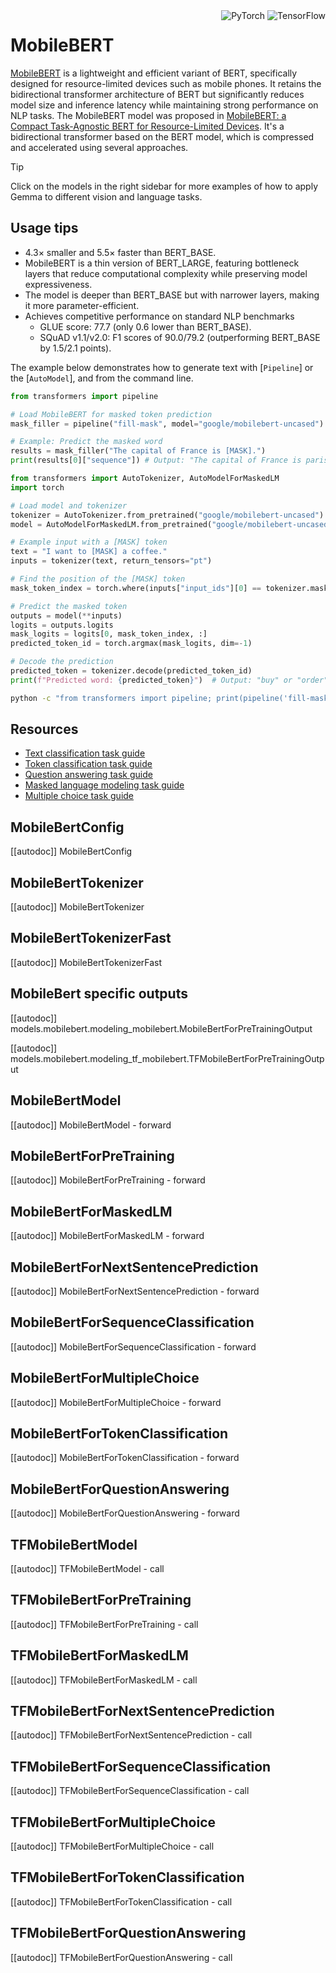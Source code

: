 <!--Copyright 2020 The HuggingFace Team. All rights reserved.

Licensed under the Apache License, Version 2.0 (the "License"); you may not use this file except in compliance with
the License. You may obtain a copy of the License at

http://www.apache.org/licenses/LICENSE-2.0

Unless required by applicable law or agreed to in writing, software distributed under the License is distributed on
an "AS IS" BASIS, WITHOUT WARRANTIES OR CONDITIONS OF ANY KIND, either express or implied. See the License for the
specific language governing permissions and limitations under the License.

⚠️ Note that this file is in Markdown but contain specific syntax for our doc-builder (similar to MDX) that may not be
rendered properly in your Markdown viewer.

-->


<div style="float: right;">
    <div class="flex flex-wrap space-x-1">
        <img alt="PyTorch" src="https://img.shields.io/badge/PyTorch-DE3412?style=flat&logo=pytorch&logoColor=white">
        <img alt="TensorFlow" src="https://img.shields.io/badge/TensorFlow-FF6F00?style=flat&logo=tensorflow&logoColor=white">
    </div>
</div>

# MobileBERT

[MobileBERT](https://github.com/google-research/google-research/tree/master/mobilebert) is a lightweight and efficient variant of BERT, specifically designed for resource-limited devices such as mobile phones. It retains the bidirectional transformer architecture of BERT but significantly reduces model size and inference latency while maintaining strong performance on NLP tasks.
The MobileBERT model was proposed in [MobileBERT: a Compact Task-Agnostic BERT for Resource-Limited Devices](https://arxiv.org/abs/2004.02984). It's a bidirectional transformer based on the BERT model, which is compressed and accelerated using several
approaches.

> [!TIP]
> Click on the  models in the right sidebar for more examples of how to apply Gemma to different vision and language tasks.

## Usage tips

- 4.3× smaller and 5.5× faster than BERT_BASE.
- MobileBERT is a thin version of BERT_LARGE, featuring bottleneck layers that reduce computational complexity while preserving model expressiveness.
- The model is deeper than BERT_BASE but with narrower layers, making it more parameter-efficient.
- Achieves competitive performance on standard NLP benchmarks
    * GLUE score: 77.7 (only 0.6 lower than BERT_BASE).
    * SQuAD v1.1/v2.0: F1 scores of 90.0/79.2 (outperforming BERT_BASE by 1.5/2.1 points).


The example below demonstrates how to generate text with [`Pipeline`] or the [`AutoModel`], and from the command line.

<hfoptions id="usage">
<hfoption id="Pipeline">

```py
from transformers import pipeline

# Load MobileBERT for masked token prediction
mask_filler = pipeline("fill-mask", model="google/mobilebert-uncased")

# Example: Predict the masked word
results = mask_filler("The capital of France is [MASK].")
print(results[0]["sequence"]) # Output: "The capital of France is paris."
```
</hfoption>
<hfoption id="AutoModel">

```py
from transformers import AutoTokenizer, AutoModelForMaskedLM
import torch

# Load model and tokenizer
tokenizer = AutoTokenizer.from_pretrained("google/mobilebert-uncased")
model = AutoModelForMaskedLM.from_pretrained("google/mobilebert-uncased")

# Example input with a [MASK] token
text = "I want to [MASK] a coffee."
inputs = tokenizer(text, return_tensors="pt")

# Find the position of the [MASK] token
mask_token_index = torch.where(inputs["input_ids"][0] == tokenizer.mask_token_id)[0]

# Predict the masked token
outputs = model(**inputs)
logits = outputs.logits
mask_logits = logits[0, mask_token_index, :]
predicted_token_id = torch.argmax(mask_logits, dim=-1)

# Decode the prediction
predicted_token = tokenizer.decode(predicted_token_id)
print(f"Predicted word: {predicted_token}")  # Output: "buy" or "order"
```

</hfoption>
<hfoption id="transformers-cli">

```bash
python -c "from transformers import pipeline; print(pipeline('fill-mask', model='google/mobilebert-uncased')('Artificial intelligence will [MASK] the world.')[0]['sequence'])"
```

</hfoption>
</hfoptions>


## Resources

- [Text classification task guide](../tasks/sequence_classification)
- [Token classification task guide](../tasks/token_classification)
- [Question answering task guide](../tasks/question_answering)
- [Masked language modeling task guide](../tasks/masked_language_modeling)
- [Multiple choice task guide](../tasks/multiple_choice)

## MobileBertConfig

[[autodoc]] MobileBertConfig

## MobileBertTokenizer

[[autodoc]] MobileBertTokenizer

## MobileBertTokenizerFast

[[autodoc]] MobileBertTokenizerFast

## MobileBert specific outputs

[[autodoc]] models.mobilebert.modeling_mobilebert.MobileBertForPreTrainingOutput

[[autodoc]] models.mobilebert.modeling_tf_mobilebert.TFMobileBertForPreTrainingOutput

<frameworkcontent>
<pt>

## MobileBertModel

[[autodoc]] MobileBertModel
    - forward

## MobileBertForPreTraining

[[autodoc]] MobileBertForPreTraining
    - forward

## MobileBertForMaskedLM

[[autodoc]] MobileBertForMaskedLM
    - forward

## MobileBertForNextSentencePrediction

[[autodoc]] MobileBertForNextSentencePrediction
    - forward

## MobileBertForSequenceClassification

[[autodoc]] MobileBertForSequenceClassification
    - forward

## MobileBertForMultipleChoice

[[autodoc]] MobileBertForMultipleChoice
    - forward

## MobileBertForTokenClassification

[[autodoc]] MobileBertForTokenClassification
    - forward

## MobileBertForQuestionAnswering

[[autodoc]] MobileBertForQuestionAnswering
    - forward

</pt>
<tf>

## TFMobileBertModel

[[autodoc]] TFMobileBertModel
    - call

## TFMobileBertForPreTraining

[[autodoc]] TFMobileBertForPreTraining
    - call

## TFMobileBertForMaskedLM

[[autodoc]] TFMobileBertForMaskedLM
    - call

## TFMobileBertForNextSentencePrediction

[[autodoc]] TFMobileBertForNextSentencePrediction
    - call

## TFMobileBertForSequenceClassification

[[autodoc]] TFMobileBertForSequenceClassification
    - call

## TFMobileBertForMultipleChoice

[[autodoc]] TFMobileBertForMultipleChoice
    - call

## TFMobileBertForTokenClassification

[[autodoc]] TFMobileBertForTokenClassification
    - call

## TFMobileBertForQuestionAnswering

[[autodoc]] TFMobileBertForQuestionAnswering
    - call

</tf>
</frameworkcontent>
